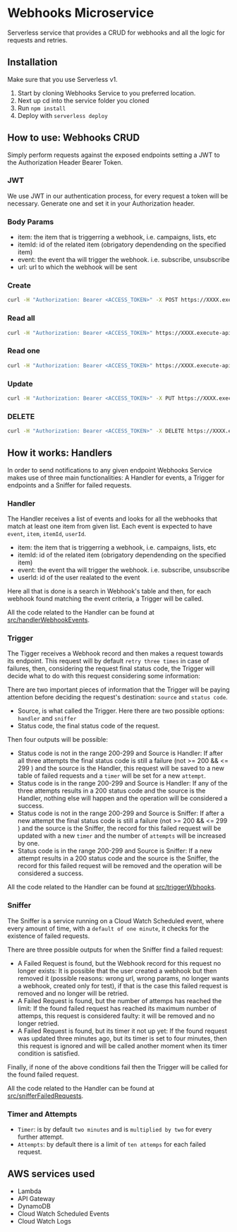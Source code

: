 # Webhooks Microservice

Serverless service that provides a CRUD for webhooks and all the logic for requests and retries.

## Installation

Make sure that you use Serverless v1.

1. Start by cloning Webhooks Service to you preferred location.
2. Next up cd into the service folder you cloned
3. Run `npm install`
4. Deploy with `serverless deploy`

## How to use: Webhooks CRUD

Simply perform requests against the exposed endpoints setting a JWT to the Authorization Header Bearer Token.

### JWT

We use JWT in our authentication process, for every request a token will be necessary. Generate one and set it in your Authorization header.

### Body Params

- item: the item that is triggerring a webhook, i.e. campaigns, lists, etc
- itemId: id of the related item (obrigatory dependending on the specified item)
- event: the event tha will trigger the webhook. i.e. subscribe, unsubscribe
- url: url to which the webhook will be sent

### Create

```bash
curl -H "Authorization: Bearer <ACCESS_TOKEN>" -X POST https://XXXX.execute-api.region.amazonaws.com/dev/webhooks --data '{ "item": "list","itemId": "1","event": "unsubscribe","url": "https://www.example.com/webhook"}'
```

### Read all

```bash
curl -H "Authorization: Bearer <ACCESS_TOKEN>" https://XXXX.execute-api.region.amazonaws.com/dev/webhooks
```

### Read one

```bash
curl -H "Authorization: Bearer <ACCESS_TOKEN>" https://XXXX.execute-api.region.amazonaws.com/dev/webhooks/<id>
```

### Update

```bash
curl -H "Authorization: Bearer <ACCESS_TOKEN>" -X PUT https://XXXX.execute-api.region.amazonaws.com/dev/webhooks/<id> --data '{ "item": "list","itemId": "1","event": "unsubscribe","url": "https://www.example.com/webhook"}'
```

### DELETE

```bash
curl -H "Authorization: Bearer <ACCESS_TOKEN>" -X DELETE https://XXXX.execute-api.region.amazonaws.com/dev/webhooks/<id>
```

## How it works: Handlers

In order to send notifications to any given endpoint Webhooks Service makes use of three main functionalities: A Handler for events, a Trigger for endpoints and a Sniffer for failed requests.

### Handler

The Handler receives a list of events and looks for all the webhooks that match at least one item from given list. Each event is expected to have `event`, `item`, `itemId`, `userId`.

- item: the item that is triggerring a webhook, i.e. campaigns, lists, etc
- itemId: id of the related item (obrigatory dependending on the specified item)
- event: the event tha will trigger the webhook. i.e. subscribe, unsubscribe
- userId: id of the user realated to the event

Here all that is done is a search in Webhook's table and then, for each webhook found matching the event criteria, a Trigger will be called.

All the code related to the Handler can be found at [src/handlerWebhookEvents](src/handlerWebhookEvents.js).

### Trigger

The Tigger receives a Webhook record and then makes a request towards its endpoint. This request will by default `retry three times` in case of failures, then, considering the request final status code, the Trigger will decide what to do with this request considering some information:

There are two important pieces of information that the Trigger will be paying attention before deciding the request's destination: `source` and `status code`.

- Source, is what called the Trigger. Here there are two possible options: `handler` and `sniffer`
- Status code, the final status code of the request.

Then four outputs will be possible:

- Status code is not in the range 200-299 and Source is Handler:
If after all three attempts the final status code is still a failure (not >= 200 && <= 299 ) and the source is the Handler, this request will be saved to a new table of failed requests and a `timer` will be set for a new `attempt`.
- Status code is in the range 200-299 and Source is Handler:
If any of the three attempts results in a 200 status code and the source is the Handler, nothing else will happen and the operation will be considered a success.
- Status code is not in the range 200-299 and Source is Sniffer:
If after a new attempt the final status code is still a failure (not >= 200 && <= 299 ) and the source is the Sniffer, the record for this failed request will be updated with a new `timer` and the number of `attempts` will be increased by one.
- Status code is in the range 200-299 and Source is Sniffer:
If a new attempt results in a 200 status code and the source is the Sniffer, the record for this failed request will be removed and the operation will be considered a success.

All the code related to the Handler can be found at [src/triggerWbhooks](src/triggerWebhooks.js).

### Sniffer

The Sniffer is a service running on a Cloud Watch Scheduled event, where every amount of time, with a `default of one minute`, it checks for the existence of failed requests.

There are three possible outputs for when the Sniffer find a failed request:

- A Failed Request is found, but the Webhook record for this request no longer exists:
It is possible that the user created a webhook but then removed it (possible reasons: wrong url, wrong params, no longer wants a webhook, created only for test), if that is the case this failed request is removed and no longer will be retried.
- A Failed Request is found, but the number of attemps has reached the limit:
If the found failed request has reached its maximum number of attemps, this request is considered faulty: it will be removed and no longer retried.
- A Failed Request is found, but its timer it not up yet:
If the found request was updated three minutes ago, but its timer is set to four minutes, then this request is ignored and will be called another moment when its timer condition is satisfied.

Finally, if none of the above conditions fail then the Trigger will be called for the found failed request.

All the code related to the Handler can be found at [src/snifferFailedRequests](src/snifferFailedRequests.js).

### Timer and Attempts

* `Timer`: is by default `two minutes` and is `multiplied by two` for every further attempt.
* `Attempts`: by default there is a limit of `ten attemps` for each failed request.

## AWS services used

- Lambda
- API Gateway
- DynamoDB
- Cloud Watch Scheduled Events
- Cloud Watch Logs
